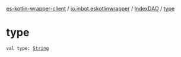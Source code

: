 [es-kotlin-wrapper-client](../../index.md) / [io.inbot.eskotlinwrapper](../index.md) / [IndexDAO](index.md) / [type](./type.md)

# type

`val type: `[`String`](https://kotlinlang.org/api/latest/jvm/stdlib/kotlin/-string/index.html)